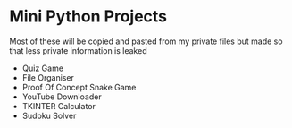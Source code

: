 # Mini Python Projects

Most of these will be copied and pasted from my private files but made so that less private information is leaked 

- Quiz Game
- File Organiser
- Proof Of Concept Snake Game
- YouTube Downloader
- TKINTER Calculator
- Sudoku Solver

